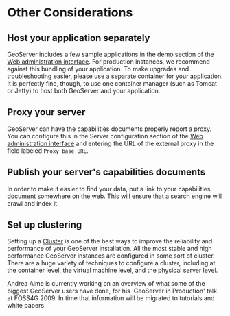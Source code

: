 # Other Considerations

## Host your application separately

GeoServer includes a few sample applications in the demo section of the [Web administration interface](../webadmin/index.md). For production instances, we recommend against this bundling of your application. To make upgrades and troubleshooting easier, please use a separate container for your application. It is perfectly fine, though, to use one container manager (such as Tomcat or Jetty) to host both GeoServer and your application.

## Proxy your server

GeoServer can have the capabilities documents properly report a proxy. You can configure this in the Server configuration section of the [Web administration interface](../webadmin/index.md) and entering the URL of the external proxy in the field labeled `Proxy base URL`.

## Publish your server's capabilities documents

In order to make it easier to find your data, put a link to your capabilities document somewhere on the web. This will ensure that a search engine will crawl and index it.

## Set up clustering

Setting up a [Cluster](http://en.wikipedia.org/wiki/Cluster_(computing)) is one of the best ways to improve the reliability and performance of your GeoServer installation. All the most stable and high performance GeoServer instances are configured in some sort of cluster. There are a huge variety of techniques to configure a cluster, including at the container level, the virtual machine level, and the physical server level.

Andrea Aime is currently working on an overview of what some of the biggest GeoServer users have done, for his 'GeoServer in Production' talk at FOSS4G 2009. In time that information will be migrated to tutorials and white papers.
